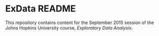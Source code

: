 # ExData README
This repository contains content for the September 2015 session of the Johns Hopkins University course, *Exploratory Data Analysis.*
